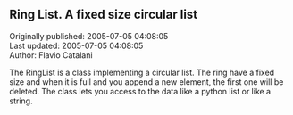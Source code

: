 ## Ring List. A fixed size circular list  
Originally published: 2005-07-05 04:08:05  
Last updated: 2005-07-05 04:08:05  
Author: Flavio Catalani  
  
The RingList is a class implementing a circular list.
The ring have a fixed size and when it is full and you append a new element, the first one will be deleted.
The class lets you access to the data like a python list or like a string.